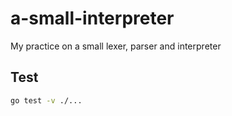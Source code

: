 # a-small-interpreter

My practice on a small lexer, parser and interpreter

## Test

```bash
go test -v ./...
```
